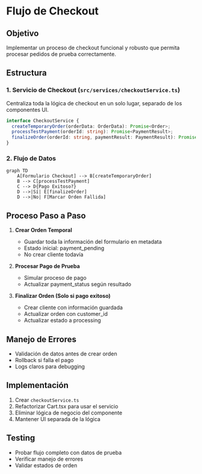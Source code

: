# Flujo de Checkout

## Objetivo
Implementar un proceso de checkout funcional y robusto que permita procesar pedidos de prueba correctamente.

## Estructura

### 1. Servicio de Checkout (`src/services/checkoutService.ts`)
Centraliza toda la lógica de checkout en un solo lugar, separado de los componentes UI.

```typescript
interface CheckoutService {
  createTemporaryOrder(orderData: OrderData): Promise<Order>;
  processTestPayment(orderId: string): Promise<PaymentResult>;
  finalizeOrder(orderId: string, paymentResult: PaymentResult): Promise<Order>;
}
```

### 2. Flujo de Datos
```mermaid
graph TD
    A[Formulario Checkout] --> B[createTemporaryOrder]
    B --> C[processTestPayment]
    C --> D{Pago Exitoso?}
    D -->|Sí| E[finalizeOrder]
    D -->|No| F[Marcar Orden Fallida]
```

## Proceso Paso a Paso

1. **Crear Orden Temporal**
   - Guardar toda la información del formulario en metadata
   - Estado inicial: payment_pending
   - No crear cliente todavía

2. **Procesar Pago de Prueba**
   - Simular proceso de pago
   - Actualizar payment_status según resultado

3. **Finalizar Orden (Solo si pago exitoso)**
   - Crear cliente con información guardada
   - Actualizar orden con customer_id
   - Actualizar estado a processing

## Manejo de Errores
- Validación de datos antes de crear orden
- Rollback si falla el pago
- Logs claros para debugging

## Implementación

1. Crear `checkoutService.ts`
2. Refactorizar Cart.tsx para usar el servicio
3. Eliminar lógica de negocio del componente
4. Mantener UI separada de la lógica

## Testing
- Probar flujo completo con datos de prueba
- Verificar manejo de errores
- Validar estados de orden